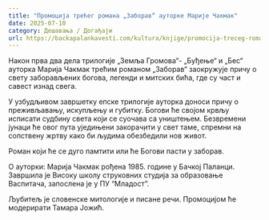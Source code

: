 ```yaml
---
title: "Промоција трећег романа „Заборав“ ауторке Марије Чакмак"
date: 2025-07-10
category: Дешавања / Догађаји
url: https://backapalankavesti.com/kultura/knjige/promocija-treceg-romana-zaborav-autorke-marije-cakmak/
---
```


Након прва два дела трилогије „Земља Громова“- „Буђење“ и „Бес“ ауторка Марија Чакмак трећим романом „Заборав“ заокружује причу о свету заборављених богова, легенди и митских бића, где су част и савест изнад свега.

У узбудљивом завршетку епске трилогије ауторка доноси причу о преживљавању, искупљењу и губитку. Богови ће својом крвљу исписати судбину света који се суочава са уништењем. Безвремени јунаци ће овог пута уједињени закорач̣ити у свет таме, спремни на сопствену жртву како би људима обезбедили нов живот.

Роман који ће се дуго памтити или ће Богови пасти у заборав.

О ауторки: Марија Чакмак рођена 1985. године у Бачкој Паланци. Завршила је Високу школу струковних студија за образовање Васпитача, запослена је у ПУ “Младост”.

Љубитељ је словенске митологије и писане речи. Промоцијом ће модерирати Тамара Јожић.
